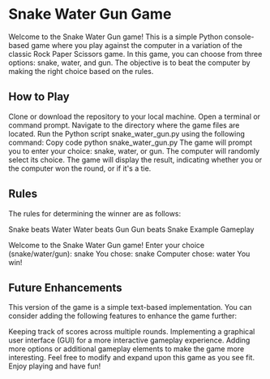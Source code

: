 # Snake Water Gun Game
Welcome to the Snake Water Gun game! This is a simple Python console-based game where you play against the computer in a variation of the classic Rock Paper Scissors game. In this game, you can choose from three options: snake, water, and gun. The objective is to beat the computer by making the right choice based on the rules.

## How to Play
Clone or download the repository to your local machine.
Open a terminal or command prompt.
Navigate to the directory where the game files are located.
Run the Python script snake_water_gun.py using the following command:
Copy code
python snake_water_gun.py
The game will prompt you to enter your choice: snake, water, or gun.
The computer will randomly select its choice.
The game will display the result, indicating whether you or the computer won the round, or if it's a tie.
## Rules
The rules for determining the winner are as follows:

Snake beats Water
Water beats Gun
Gun beats Snake
Example Gameplay

Welcome to the Snake Water Gun game!
Enter your choice (snake/water/gun): snake
You chose: snake
Computer chose: water
You win!

## Future Enhancements
This version of the game is a simple text-based implementation. You can consider adding the following features to enhance the game further:

Keeping track of scores across multiple rounds.
Implementing a graphical user interface (GUI) for a more interactive gameplay experience.
Adding more options or additional gameplay elements to make the game more interesting.
Feel free to modify and expand upon this game as you see fit. Enjoy playing and have fun!
